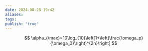 ```yaml
---
date: 2024-08-28 19:42
aliases: 
tags: 
publish: "true"
---
```

$$
\alpha_{\max}=10\log_{10}\left[1+\left(\frac{\omega_p}{\omega_0}\right)^{2n}\right]
$$
